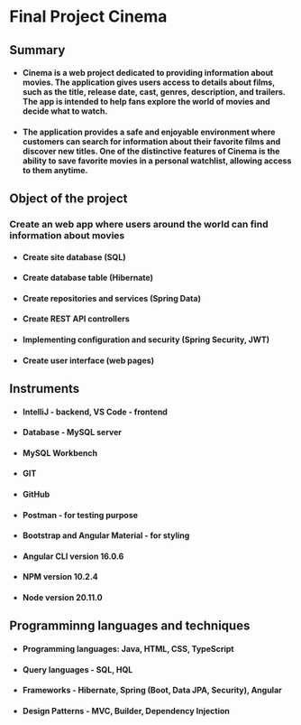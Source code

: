 # Final Project Cinema

## Summary
- #### Cinema is a web project dedicated to providing information about movies. The application gives users access to details about films, such as the title, release date, cast, genres, description, and trailers. The app is intended to help fans explore the world of movies and decide what to watch.

- #### The application provides a safe and enjoyable environment where customers can search for information about their favorite films and discover new titles. One of the distinctive features of Cinema is the ability to save favorite movies in a personal watchlist, allowing access to them anytime.

## Object of the project
### Create an web app where users around the world can find information about movies

- #### Create site database (SQL)
- #### Create database table (Hibernate)
- #### Create repositories and services (Spring Data)
- #### Create REST API controllers
- #### Implementing configuration and security (Spring Security, JWT)
- #### Create user interface (web pages)

## Instruments

- #### IntelliJ - backend, VS Code - frontend
- #### Database - MySQL server
- #### MySQL Workbench
- #### GIT
- #### GitHub
- #### Postman - for testing purpose
- #### Bootstrap and Angular Material - for styling
- #### Angular CLI version 16.0.6
- #### NPM version 10.2.4
- #### Node version 20.11.0

## Programminng languages and techniques

- #### Programming languages: Java, HTML, CSS, TypeScript
- #### Query languages - SQL, HQL
- #### Frameworks - Hibernate, Spring (Boot, Data JPA, Security), Angular
- #### Design Patterns - MVC, Builder, Dependency Injection

